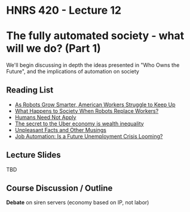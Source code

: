 # HNRS 420 - Lecture 12 <br/><br/>The fully automated society - what will we do? (Part 1)

We'll begin discussing in depth the ideas presented in "Who Owns the Future", and the implications of automation on society

## Reading List
* [As Robots Grow Smarter, American Workers Struggle to Keep Up](http://www.nytimes.com/2014/12/16/upshot/as-robots-grow-smarter-american-workers-struggle-to-keep-up.html?abt=0002&abg=1)
* [What Happens to Society When Robots Replace Workers?](https://hbr.org/2014/12/what-happens-to-society-when-robots-replace-workers)
* [Humans Need Not Apply](https://www.youtube.com/watch?v=7Pq-S557XQU)
* [The secret to the Uber economy is wealth inequality](http://qz.com/312537/the-secret-to-the-uber-economy-is-wealth-inequality/#)
* [Unpleasant Facts and Other Musings](http://unpleasantfacts.com/the-more-fungible-worker)
* [Job Automation: Is a Future Unemployment Crisis Looming?](http://www.huffingtonpost.com/martin-ford/job-automation-is-a-futur_b_832146.html)

## Lecture Slides
TBD


## Course Discussion / Outline
**Debate** on siren servers (economy based on IP, not labor)
